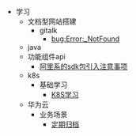 *  学习
    * 文档型网站搭建
        * gitalk
            * [bug:Error:_NotFound](/docs/记录一次gitPage的搭建过程.md)
    * java
    * 功能组件api
        * [阿里系的sdk包引入注意事项](/docs/阿里系的sdk包引入注意事项.md)
    * k8s  
        * 基础学习
            * [K8S学习](/docs/K8S学习link.md)  
    * 华为云
        * 业务场景
            * [定期归档](/docs/华为云归档方案.md)                